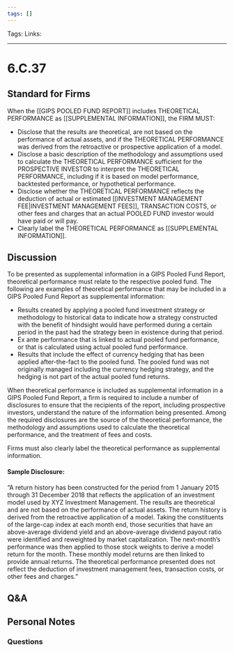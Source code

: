 ```yaml
---
tags: []
---
```

Tags:
Links: 
___
# 6.C.37
## Standard for Firms
When the [[GIPS POOLED FUND REPORT]] includes THEORETICAL PERFORMANCE as [[SUPPLEMENTAL INFORMATION]], the FIRM MUST:
- Disclose that the results are theoretical, are not based on the performance of actual assets, and if the THEORETICAL PERFORMANCE was derived from the retroactive or prospective application of a model.
- Disclose a basic description of the methodology and assumptions used to calculate the THEORETICAL PERFORMANCE sufficient for the PROSPECTIVE INVESTOR to interpret the THEORETICAL PERFORMANCE, including if it is based on model performance, backtested performance, or hypothetical performance.
- Disclose whether the THEORETICAL PERFORMANCE reflects the deduction of actual or estimated [[INVESTMENT MANAGEMENT FEE|INVESTMENT MANAGEMENT FEES]], TRANSACTION COSTS, or other fees and charges that an actual POOLED FUND investor would have paid or will pay.
- Clearly label the THEORETICAL PERFORMANCE as [[SUPPLEMENTAL INFORMATION]].
## Discussion
To be presented as supplemental information in a GIPS Pooled Fund Report, theoretical performance must relate to the respective pooled fund. The following are examples of theoretical performance that may be included in a GIPS Pooled Fund Report as supplemental information:
- Results created by applying a pooled fund investment strategy or methodology to historical data to indicate how a strategy constructed with the benefit of hindsight would have performed during a certain period in the past had the strategy been in existence during that period.
- Ex ante performance that is linked to actual pooled fund performance, or that is calculated using actual pooled fund performance.
- Results that include the effect of currency hedging that has been applied after-the-fact to the pooled fund. The pooled fund was not originally managed including the currency hedging strategy, and the hedging is not part of the actual pooled fund returns.

When theoretical performance is included as supplemental information in a GIPS Pooled Fund Report, a firm is required to include a number of disclosures to ensure that the recipients of the report, including prospective investors, understand the nature of the information being presented. Among the required disclosures are the source of the theoretical performance, the methodology and assumptions used to calculate the theoretical performance, and the treatment of fees and costs.

Firms must also clearly label the theoretical performance as supplemental information.

#### Sample Disclosure:

“A return history has been constructed for the period from 1 January 2015 through 31 December 2018 that reflects the application of an investment model used by XYZ Investment Management. The results are theoretical and are not based on the performance of actual assets. The return history is derived from the retroactive application of a model. Taking the constituents of the large-cap index at each month end, those securities that have an above-average dividend yield and an above-average dividend payout ratio were identified and reweighted by market capitalization. The next-month’s performance was then applied to those stock weights to derive a model return for the month. These monthly model returns are then linked to provide annual returns. The theoretical performance presented does not reflect the deduction of investment management fees, transaction costs, or other fees and charges.”
## Q&A

## Personal Notes

### Questions